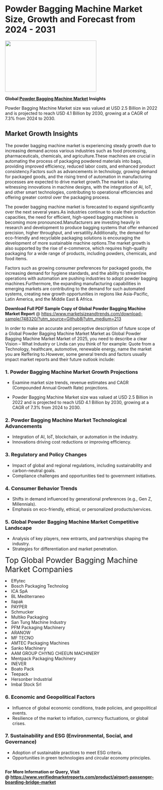 <H1>Powder Bagging Machine Market Size, Growth and Forecast from 2024 - 2031</H1><img class="aligncenter size-medium wp-image-584254" src="https://thirdeyenews.in/wp-content/uploads/2024/09/Global-Market-Research-300x168.jpeg" alt="" width="300" height="168" /><p><strong>Global&nbsp;<a href="https://www.marketsizeandtrends.com/download-sample/748320/?utm_source=Github8j?utm_medium=213">Powder Bagging Machine Market</a> Insights</strong></p><p>Powder Bagging Machine Market size was valued at USD 2.5 Billion in 2022 and is projected to reach USD 4.1 Billion by 2030, growing at a CAGR of 7.3% from 2024 to 2030.</p><p><h2>Market Growth Insights</h2> <p>The powder bagging machine market is experiencing steady growth due to increasing demand across various industries such as food processing, pharmaceuticals, chemicals, and agriculture.These machines are crucial in automating the process of packaging powdered materials into bags, providing improved efficiency, reduced labor costs, and enhanced product consistency.Factors such as advancements in technology, growing demand for packaged goods, and the rising trend of automation in manufacturing processes are expected to drive market growth.The market is also witnessing innovations in machine designs, with the integration of AI, IoT, and other smart technologies, contributing to operational efficiencies and offering greater control over the packaging process.</p> <p>The powder bagging machine market is forecasted to expand significantly over the next several years.As industries continue to scale their production capacities, the need for efficient, high-speed bagging machines is becoming more pronounced.Manufacturers are investing heavily in research and development to produce bagging systems that offer enhanced precision, higher throughput, and versatility.Additionally, the demand for eco-friendly and recyclable packaging solutions is encouraging the development of more sustainable machine options.The market growth is also supported by the rise of e-commerce, which requires high-quality packaging for a wide range of products, including powders, chemicals, and food items.</p> <p>Factors such as growing consumer preferences for packaged goods, the increasing demand for hygiene standards, and the ability to streamline operations with automation are pushing industries to adopt powder bagging machines.Furthermore, the expanding manufacturing capabilities in emerging markets are contributing to the demand for such automated systems, creating new growth opportunities in regions like Asia-Pacific, Latin America, and the Middle East & Africa.</p> <p><span class=""><strong>Download Full PDF Sample Copy of Global Powder Bagging Machine Market Report</strong> @ <a href="https://www.marketsizeandtrends.com/download-sample/748320/?utm_source=Github8j?utm_medium=213" target="_blank">https://www.marketsizeandtrends.com/download-sample/748320/?utm_source=Github8j?utm_medium=213</a></span></p><p>In order to make an accurate and perceptive description of future scope of a Global&nbsp;Powder Bagging Machine Market Market as Global&nbsp;Powder Bagging Machine Market Market of 2025, you need to describe a clear Vision &ndash; What Industry or Linda can you think of for example: Quote from a Technology, healthcare, automotive, renewable energy, name the market you are Reffering to.However, some general trends and factors usually impact market reports and their future outlook include:</p><h3>1.&nbsp;<strong>Powder Bagging Machine Market Growth Projections</strong></h3><ul><li>Examine market size trends, revenue estimates and CAGR (Compounded Annual Growth Rate) projections.</li><li><p>Powder Bagging Machine Market size was valued at USD 2.5 Billion in 2022 and is projected to reach USD 4.1 Billion by 2030, growing at a CAGR of 7.3% from 2024 to 2030.</p></li></ul><h3>2.&nbsp;<strong>Powder Bagging Machine Market Technological Advancements</strong></h3><ul><li>Integration of AI, IoT, blockchain, or automation in the industry.</li><li>Innovations driving cost reductions or improving efficiency.</li></ul><h3>3.&nbsp;<strong>Regulatory and Policy Changes</strong></h3><ul><li>Impact of global and regional regulations, including sustainability and carbon-neutral goals.</li><li>Compliance challenges and opportunities tied to government initiatives.</li></ul><h3>4.&nbsp;<strong>Consumer Behavior Trends</strong></h3><ul><li>Shifts in demand influenced by generational preferences (e.g., Gen Z, Millennials).</li><li>Emphasis on eco-friendly, ethical, or personalized products/services.</li></ul><h3>5.&nbsp;<strong>Global Powder Bagging Machine Market Competitive Landscape</strong></h3><ul><li>Analysis of key players, new entrants, and partnerships shaping the industry.</li><li>Strategies for differentiation and market penetration.</li></ul><p data-pm-slice="1 1 []"><span style="color: inherit; font-family: inherit; font-size: 25px;">Top Global Powder Bagging Machine Market Companies</span></p><div class="" data-test-id=""><p><li>Effytec</li><li> Bosch Packaging Technolog</li><li> ICA SpA</li><li> BL Mediterraneo</li><li> Ilapak</li><li> PAYPER</li><li> Schmucker</li><li> Multiko Packaging</li><li> San Tung Machine Industry</li><li> PFM Packaging Machinery</li><li> ARANOW</li><li> MF TECNO</li><li> AMTEC Packaging Machines</li><li> Sanko Machinery</li><li> AAM GROUP CHYNG CHEEUN MACHINERY</li><li> Mentpack Packaging Machinery</li><li> INEVER</li><li> Boato Pack</li><li> Teepack</li><li> Hersonber Industrial</li><li> Imbal Stock Srl</li></p></div><h3>6.&nbsp;<strong>Economic and Geopolitical Factors</strong></h3><ul><li>Influence of global economic conditions, trade policies, and geopolitical events.</li><li>Resilience of the market to inflation, currency fluctuations, or global crises.</li></ul><h3>7.&nbsp;<strong>Sustainability and ESG (Environmental, Social, and Governance)</strong></h3><ul><li>Adoption of sustainable practices to meet ESG criteria.</li><li>Opportunities in green technologies and circular economy principles.</li></ul><h2><strong style="font-size: 14px;">For More Information or Query, Visit @&nbsp;</strong><a style="background-color: #ffffff; font-size: 14px;" href="https://www.marketsizeandtrends.com/report/powder-bagging-machine-market/" target="_blank">https://www.verifiedmarketreports.com/product/airport-passenger-boarding-bridge-market</a></h2>
